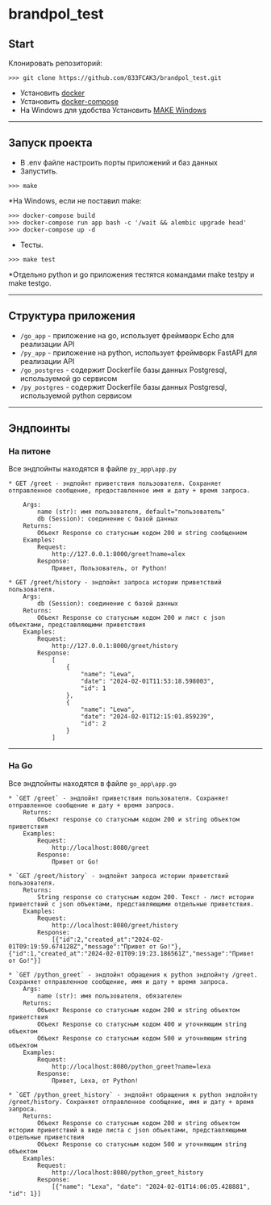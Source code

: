 # brandpol_test

## Start
Клонировать репозиторий:
```
>>> git clone https://github.com/833FCAK3/brandpol_test.git
```
- Установить [docker](https://docs.docker.com/engine/install/)
- Установить [docker-compose](https://docs.docker.com/compose/install/)
- На Windows для удобства Установить [MAKE Windows](http://gnuwin32.sourceforge.net/packages/make.htm)

---

## Запуск проекта
- В .env файле настроить порты приложений и баз данных
- Запустить. 
````
>>> make
````

*На Windows, если не поставил make:
```
>>> docker-compose build
>>> docker-compose run app bash -c '/wait && alembic upgrade head'
>>> docker-compose up -d
```

- Тесты.
````
>>> make test
````

*Отдельно python и go приложения тестятся командами make testpy и make testgo.

---

## Структура приложения
* `/go_app` - приложение на go, использует фреймворк Echo для реализации API
* `/py_app` - приложение на python, использует фреймворк FastAPI для реализации API
* `/go_postgres` - содержит Dockerfile базы данных Postgresql, используемой go сервисом
* `/py_postgres` - содержит Dockerfile базы данных Postgresql, используемой python сервисом

---

## Эндпоинты

### На питоне
Все эндпойнты находятся в файле `py_app\app.py`
```
* GET /greet - эндпойнт приветствия пользователя. Сохраняет отправленное сообщение, предоставленное имя и дату + время запроса.
    
    Args:
        name (str): имя пользователя, default="пользователь"
        db (Session): соединение с базой данных
    Returns:
        Объект Response со статусным кодом 200 и string сообщением
    Examples:
        Request:
            http://127.0.0.1:8000/greet?name=alex
        Response:
            Привет, Пользователь, от Python!

* GET /greet/history - эндпойнт запроса истории приветствий пользователя.
    Args:
        db (Session): соединение с базой данных
    Returns:
        Объект Response со статусным кодом 200 и лист с json объектами, представляющими приветствия
    Examples:
        Request:
            http://127.0.0.1:8000/greet/history
        Response:
            [
                {
                    "name": "Lewa",
                    "date": "2024-02-01T11:53:18.598003",
                    "id": 1
                },
                {
                    "name": "Lewa",
                    "date": "2024-02-01T12:15:01.859239",
                    "id": 2
                }
            ]
```

---

### На Go
Все эндпойнты находятся в файле `go_app\app.go`
```
* `GET /greet` - эндпойнт приветствия пользователя. Сохраняет отправленное сообщение и дату + время запроса.
    Returns:
        Объект response со статусным кодом 200 и string объектом приветствия
    Examples:
        Request:
            http://localhost:8080/greet
        Response:
            Привет от Go!

* `GET /greet/history` - эндпойнт запроса истории приветствий пользователя.
    Returns:
        String response со статусным кодом 200. Текст - лист истории приветствий с json объектами, представляющими отдельные приветствия.
    Examples:
        Request:
            http://localhost:8080/greet/history
        Response:
            [{"id":2,"created_at":"2024-02-01T09:19:59.674128Z","message":"Привет от Go!"},{"id":1,"created_at":"2024-02-01T09:19:23.186561Z","message":"Привет от Go!"}]

* `GET /python_greet` - эндпойнт обращения к python эндпойнту /greet. Сохраняет отправленное сообщение, имя и дату + время запроса.
    Args:
        name (str): имя пользователя, обязателен
    Returns:
        Объект Response со статусным кодом 200 и string объектом приветствия
        Объект Response со статусным кодом 400 и уточняющим string объектом
        Объект Response со статусным кодом 500 и уточняющим string объектом
    Examples:
        Request:
            http://localhost:8080/python_greet?name=lexa
        Response:
            Привет, Lexa, от Python!

* `GET /python_greet_history` - эндпойнт обращения к python эндпойнту /greet/history. Сохраняет отправленное сообщение, имя и дату + время запроса.
    Returns:
        Объект Response со статусным кодом 200 и string объектом истории приветствий в виде листа с json объектами, представляющими отдельные приветствия
        Объект Response со статусным кодом 500 и уточняющим string объектом
    Examples:
        Request:
            http://localhost:8080/python_greet_history
        Response:
            [{"name": "Lexa", "date": "2024-02-01T14:06:05.428881", "id": 1}]
```
